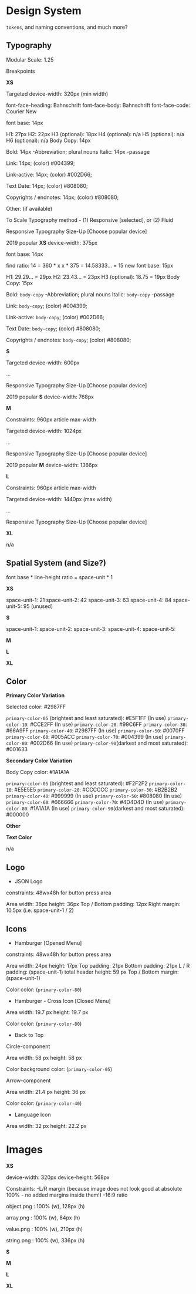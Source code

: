 # Design System

`tokens`, and naming conventions, and much more?

## Typography

Modular Scale: 1.25

Breakpoints

**XS**

Targeted device-width: 320px (min width)

font-face-heading: Bahnschrift
font-face-body: Bahnschrift
font-face-code: Courier New

font base: 14px

H1: 27px
H2: 22px
H3 (optional): 18px
H4 (optional): n/a
H5 (optional): n/a
H6 (optional): n/a
Body Copy: 14px

Bold: 14px
-Abbreviation; plural nouns
Italic: 14px
-passage

Link: 14px; (color) #004399;

Link-active: 14px; (color) #002D66;

Text Date: 14px; (color) #808080;

Copyrights / endnotes: 14px; (color) #808080;

Other: (if available)

To Scale Typography method - (1) Responsive [selected], or (2) Fluid

Responsive Typography Size-Up [Choose popular device]

2019 popular **XS** device-width: 375px

font base: 14px

find ratio: 14 = 360 * x
x * 375 = 14.58333... = 15
new font base: 15px

H1: 29.29... = 29px
H2: 23.43... = 23px
H3 (optional): 18.75 = 19px
Body Copy: 15px

Bold: `body-copy`
-Abbreviation; plural nouns
Italic: `body-copy`
-passage

Link: `body-copy`; (color) #004399;

Link-active: `body-copy`; (color) #002D66;

Text Date: `body-copy`; (color) #808080;

Copyrights / endnotes: `body-copy`; (color) #808080;

**S**

Targeted device-width: 600px

...

Responsive Typography Size-Up [Choose popular device]

2019 popular **S** device-width: 768px

**M**

Constraints: 960px article max-width

Targeted device-width: 1024px

...

Responsive Typography Size-Up [Choose popular device]

2019 popular **M** device-width: 1366px

**L**

Constraints: 960px article max-width

Targeted device-width: 1440px (max width)

...

Responsive Typography Size-Up [Choose popular device]

**XL**

n/a

## Spatial System (and Size?)

font base * line-height ratio = space-unit * 1

**XS**

space-unit-1: 21
space-unit-2: 42
space-unit-3: 63
space-unit-4: 84
space-unit-5: 95 (unused)

**S**

space-unit-1: 
space-unit-2:
space-unit-3:
space-unit-4:
space-unit-5:

**M**

**L**

**XL**

## Color

**Primary Color Variation**

Selected color: #2987FF

`primary-color-05` (brightest and least saturated): #E5F1FF (In use)
`primary-color-10`: #CCE2FF (In use)
`primary-color-20`: #99C6FF
`primary-color-30`: #66A9FF
`primary-color-40`: #2987FF (In use)
`primary-color-50`: #0070FF
`primary-color-60`: #005ACC
`primary-color-70`: #004399 (In use)
`primary-color-80`: #002D66 (In use)
`primary-color-90`(darkest and most saturated): #001633

**Secondary Color Variation**

Body Copy color: #1A1A1A

`primary-color-05` (brightest and least saturated): #F2F2F2
`primary-color-10`: #E5E5E5
`primary-color-20`: #CCCCCC
`primary-color-30`: #B2B2B2
`primary-color-40`: #999999 (In use)
`primary-color-50`: #808080 (In use)
`primary-color-60`: #666666
`primary-color-70`: #4D4D4D (In use)
`primary-color-80`: #1A1A1A (In use)
`primary-color-90`(darkest and most saturated): #000000

**Other**

**Text Color**

n/a

## Logo

* JSON Logo

constraints: 48wx48h for button press area

Area
width: 36px
height: 36px
Top / Bottom padding: 12px
Right margin: 10.5px (i.e. space-unit-1 / 2)

## Icons

* Hamburger [Opened Menu]

constraints: 48wx48h for button press area

Area
width: 24px
height: 17px
Top padding: 21px
Bottom padding: 21px
L / R padding: (space-unit-1)
total header height: 59 px
Top / Bottom margin: (space-unit-1)

Color
color: (`primary-color-80`)

* Hamburger - Cross Icon [Closed Menu]

Area
width: 19.7 px
height: 19.7 px

Color
color: (`primary-color-80`)

* Back to Top

Circle-component

Area
width: 58 px
height: 58 px

Color
background color: (`primary-color-05`)

Arrow-component

Area
width: 21.4 px
height: 36 px

Color
color: (`primary-color-40`)

* Language Icon

Area
width: 32 px
height: 22.2 px

# Images

**XS**

device-width: 320px
device-height: 568px

Constraints:
-L/R margin (because image does not look good at absolute 100% - no added margins inside them!)
-16:9 ratio

object.png : 100% (w), 128px (h)

array.png : 100% (w), 84px (h)

value.png : 100% (w), 210px (h)

string.png : 100% (w), 336px (h)

**S**

**M**

**L**

**XL**
